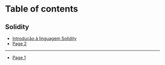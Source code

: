 # Table of contents

## Solidity

* [Introdução à linguagem Solidity](README.md)
* [Page 2](solidity/page-2.md)

***

* [Page 1](page-1.md)
